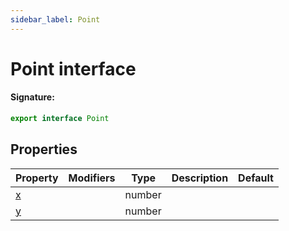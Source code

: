 ```yaml
---
sidebar_label: Point
---
```


# Point interface

#### Signature:

```typescript
export interface Point
```

## Properties

| Property                    | Modifiers | Type   | Description | Default |
| --------------------------- | --------- | ------ | ----------- | ------- |
| [x](./puppeteer.point.x.md) |           | number |             |         |
| [y](./puppeteer.point.y.md) |           | number |             |         |
